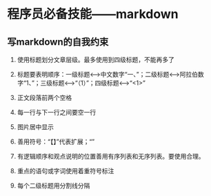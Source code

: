 
# 程序员必备技能——markdown

## 写markdown的自我约束

1. 使用标题划分文章层级。最多使用到四级标题，不能再多了

2. 标题要表明顺序：一级标题<-->中文数字“一、”；二级标题<-->阿拉伯数字“1、”；三级标题<-->“（1）”；四级标题<-->“<1>”

3. 正文段落前两个空格

4. 每一行与下一行之间要空一行

5. 图片居中显示

6. 善用符号：“【】”代表扩展；“”

7. 有逻辑顺序和观点说明的位置善用有序列表和无序列表。要使用合理。

8. 重点的语句或字词使用着重符号标注

9. 每个二级标题用分割线分隔
	

